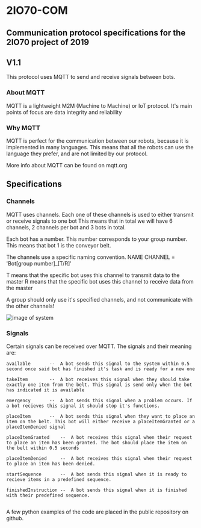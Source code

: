 # 2IO70-COM
## Communication protocol specifications for the 2IO70 project of 2019
## V1.1

This protocol uses MQTT to send and receive signals between bots.

### About MQTT
MQTT is a lightweight M2M (Machine to Machine) or IoT protocol.
It's main points of focus are data integrity and reliability

### Why MQTT
MQTT is perfect for the communication between our robots, because it is implemented in many languages.
This means that all the robots can use the language they prefer, and are not limited by our protocol.

More info about MQTT can be found on mqtt.org


## Specifications

### Channels
MQTT uses channels. Each one of these channels is used to either transmit or receive signals to one bot
This means that in total we will have 6 channels, 2 channels per bot and 3 bots in total.

Each bot has a number. This number corresponds to your group number. This means that bot 1 is the conveyor belt.

The channels use a specific naming convention.
NAME CHANNEL = 'Bot[group number]_[T/R]'

T means that the specific bot uses this channel to transmit data to the master
R means that the specific bot uses this channel to receive data from the master

A group should only use it's specified channels, and not communicate with the other channels!

![image of system](https://raw.githubusercontent.com/JelleTUE/2IO70-COM/master/images/brokerSystem.png)

### Signals

Certain signals can be received over MQTT. The signals and their meaning are:
```
available		--	A bot sends this signal to the system within 0.5 second once said bot has finished it's task and is ready for a new one

takeItem		--	A bot receives this signal when they should take exactly one item from the belt. This signal is send only when the bot has indicated it is available

emergency		--	A bot sends this signal when a problem occurs. If a bot recieves this signal it should stop it's functions.

placeItem		--	A bot sends this signal when they want to place an item on the belt. This bot will either receive a placeItemGranted or a placeItemDenied signal

placeItemGranted	-- 	A bot receives this signal when their request to place an item has been granted. The bot should place the item on the belt within 0.5 seconds

placeItemDenied		-- 	A bot receives this signal when their request to place an item has been denied.

startSequence		--	A bot sends this signal when it is ready to recieve items in a predefined sequence.

finishedInstruction	--	A bot sends this signal when it is finished with their predefined sequence.


```

A few python examples of the code are placed in the public repository on github.
 




